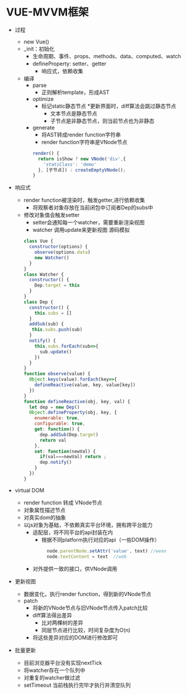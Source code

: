 # VUE-MVVM框架
* 过程
  * new Vue()
  * _init：初始化
    * 生命周期、事件、props、methods、data、computed、watch
    * defineProperty: setter、getter
      * 响应式，依赖收集
  * 编译
    * parse
      * 正则解析template，形成AST
    * optimize
      * 标记static静态节点
        *更新界面时，diff算法会跳过静态节点
        * 文本节点是静态节点
        * 子节点是非静态节点，则当前节点也为非静态
    * generate
      * 将AST转成render function字符串
      * render function字符串是VNode节点
      ```javascript
      render() {
        return isShow ? new VNode('div',{
          'statiClass': 'demo'
        }, [子节点]) : createEmptyVNode();
      }
      ```
* 响应式
  * render function被渲染时，触发getter,进行依赖收集
    * 将观察者对象存放在当前闭包中订阅者Dep的subs中
  * 修改对象值会触发setter
    * setter会通知每一个watcher，需要重新渲染视图
    * watcher 调用update来更新视图
    源码模拟
    ```javascript
    class Vue {
      constructor(options) {
        observe(options.data)
        new Watcher()
      }
    }
    class Watcher {
      constructor() {
        Dep.target = this
      }
    }
    class Dep {
      constructor() {
        this.subs = []
      }
      addSub(sub) {
       this.subs.push(sub)
      }
      notify() {
        this.subs.forEach(sub=>{
          sub.update()
        })
      }
    }
    function observe(value) {
      Object.keys(value).forEach(key=>{
        defineReactive(value, key, value[key])
      })
    }
    function defineReactive(obj, key, val) {
      let dep = new Dep()
      Object.defineProperty(obj, key, {
        enumerable: true,
        configurable: true,
        get: function() {
          dep.addSub(Dep.target)
          return val
        },
        set: function(newVal) {
          if(val===newVal) return ;
          dep.notify()
        }
      })
    }
    ```
* virtual DOM
  * render function 转成 VNode节点 
  * 对象属性描述节点
  * 对真实dom的抽象
  * 以js对象为基础，不依赖真实平台环境，拥有跨平台能力
    * 适配层，将不同平台的api封装在内
      * 根据不同platform执行对应的api（一些DOM操作）
        ```javascript
          node.parentNode.setAttr('value', text) //weex
          node.textContent = text  //web
        ```
    * 对外提供一致的接口，供VNode调用
    
* 更新视图
  * 数据变化，执行render function，得到新的VNode节点
  * patch
    * 将新的VNode节点与旧VNode节点传入patch比较
    * diff算法得出差异
      * 比对两棵树的差异
      * 同层节点进行比较，时间复杂度为O(n)
    * 将这些差异对应的DOM进行修改即可
* 批量更新
  * 目前浏览器平台没有实现nextTick
  * 将watcher存在一个队列中
  * 对重复的watcher做过滤
  * setTimeout 当前栈执行完毕才执行并清空队列
